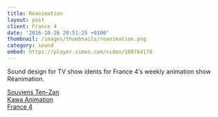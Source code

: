 ```yaml
---
title: Réanimation
layout: post
client: France 4
date: '2016-10-26 20:51:25 +0100'
thumbnail: /images/thumbnails/reanimation.png
category: sound
embed: https://player.vimeo.com/video/168764178
---
```


Sound design for TV show idents for France 4′s weekly animation show Réanimation.

[Souviens Ten-Zan](www.souvienstenzan.com)  
[Kawa Animation](http://www.kawanimation.fr/)  
[France 4](http://www.france4.fr/)
